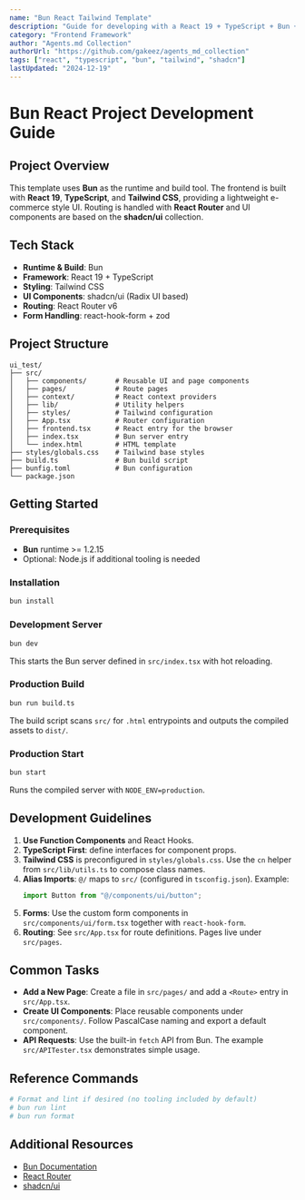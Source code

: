 ```yaml
---
name: "Bun React Tailwind Template"
description: "Guide for developing with a React 19 + TypeScript + Bun + Tailwind stack"
category: "Frontend Framework"
author: "Agents.md Collection"
authorUrl: "https://github.com/gakeez/agents_md_collection"
tags: ["react", "typescript", "bun", "tailwind", "shadcn"]
lastUpdated: "2024-12-19"
---
```


# Bun React Project Development Guide

## Project Overview

This template uses **Bun** as the runtime and build tool. The frontend is built with **React 19**, **TypeScript**, and **Tailwind CSS**, providing a lightweight e-commerce style UI. Routing is handled with **React Router** and UI components are based on the **shadcn/ui** collection.

## Tech Stack

- **Runtime & Build**: Bun
- **Framework**: React 19 + TypeScript
- **Styling**: Tailwind CSS
- **UI Components**: shadcn/ui (Radix UI based)
- **Routing**: React Router v6
- **Form Handling**: react-hook-form + zod

## Project Structure

```
ui_test/
├── src/
│   ├── components/       # Reusable UI and page components
│   ├── pages/            # Route pages
│   ├── context/          # React context providers
│   ├── lib/              # Utility helpers
│   ├── styles/           # Tailwind configuration
│   ├── App.tsx           # Router configuration
│   ├── frontend.tsx      # React entry for the browser
│   ├── index.tsx         # Bun server entry
│   └── index.html        # HTML template
├── styles/globals.css    # Tailwind base styles
├── build.ts              # Bun build script
├── bunfig.toml           # Bun configuration
└── package.json
```

## Getting Started

### Prerequisites
- **Bun** runtime >= 1.2.15
- Optional: Node.js if additional tooling is needed

### Installation
```bash
bun install
```

### Development Server
```bash
bun dev
```
This starts the Bun server defined in `src/index.tsx` with hot reloading.

### Production Build
```bash
bun run build.ts
```
The build script scans `src/` for `.html` entrypoints and outputs the compiled assets to `dist/`.

### Production Start
```bash
bun start
```
Runs the compiled server with `NODE_ENV=production`.

## Development Guidelines

1. **Use Function Components** and React Hooks.
2. **TypeScript First**: define interfaces for component props.
3. **Tailwind CSS** is preconfigured in `styles/globals.css`. Use the `cn` helper from `src/lib/utils.ts` to compose class names.
4. **Alias Imports**: `@/` maps to `src/` (configured in `tsconfig.json`). Example:
   ```ts
   import Button from "@/components/ui/button";
   ```
5. **Forms**: Use the custom form components in `src/components/ui/form.tsx` together with `react-hook-form`.
6. **Routing**: See `src/App.tsx` for route definitions. Pages live under `src/pages`.

## Common Tasks

- **Add a New Page**: Create a file in `src/pages/` and add a `<Route>` entry in `src/App.tsx`.
- **Create UI Components**: Place reusable components under `src/components/`. Follow PascalCase naming and export a default component.
- **API Requests**: Use the built-in `fetch` API from Bun. The example `src/APITester.tsx` demonstrates simple usage.

## Reference Commands

```bash
# Format and lint if desired (no tooling included by default)
# bun run lint
# bun run format
```

## Additional Resources
- [Bun Documentation](https://bun.sh/docs)
- [React Router](https://reactrouter.com/)
- [shadcn/ui](https://ui.shadcn.com/)
